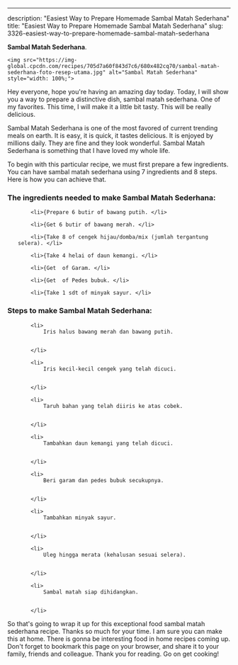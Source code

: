---
description: "Easiest Way to Prepare Homemade Sambal Matah Sederhana"
title: "Easiest Way to Prepare Homemade Sambal Matah Sederhana"
slug: 3326-easiest-way-to-prepare-homemade-sambal-matah-sederhana

<p>
	<strong>Sambal Matah Sederhana</strong>. 
	
</p>
<p>
	
	<img src="https://img-global.cpcdn.com/recipes/705d7a60f843d7c6/680x482cq70/sambal-matah-sederhana-foto-resep-utama.jpg" alt="Sambal Matah Sederhana" style="width: 100%;">
	
	
</p>
<p>
	Hey everyone, hope you're having an amazing day today. Today, I will show you a way to prepare a distinctive dish, sambal matah sederhana. One of my favorites. This time, I will make it a little bit tasty. This will be really delicious.
</p>
	
<p>
	
</p>
<p>
	Sambal Matah Sederhana is one of the most favored of current trending meals on earth. It is easy, it is quick, it tastes delicious. It is enjoyed by millions daily. They are fine and they look wonderful. Sambal Matah Sederhana is something that I have loved my whole life.
</p>

<p>
To begin with this particular recipe, we must first prepare a few ingredients. You can have sambal matah sederhana using 7 ingredients and 8 steps. Here is how you can achieve that.
</p>

<h3>The ingredients needed to make Sambal Matah Sederhana:</h3>

<ol>
	
		<li>{Prepare 6 butir of bawang putih. </li>
	
		<li>{Get 6 butir of bawang merah. </li>
	
		<li>{Take 8 of cengek hijau/domba/mix (jumlah tergantung selera). </li>
	
		<li>{Take 4 helai of daun kemangi. </li>
	
		<li>{Get  of Garam. </li>
	
		<li>{Get  of Pedes bubuk. </li>
	
		<li>{Take 1 sdt of minyak sayur. </li>
	
</ol>
<p>
	
</p>

<h3>Steps to make Sambal Matah Sederhana:</h3>

<ol>
	
		<li>
			Iris halus bawang merah dan bawang putih.
			
			
		</li>
	
		<li>
			Iris kecil-kecil cengek yang telah dicuci.
			
			
		</li>
	
		<li>
			Taruh bahan yang telah diiris ke atas cobek.
			
			
		</li>
	
		<li>
			Tambahkan daun kemangi yang telah dicuci.
			
			
		</li>
	
		<li>
			Beri garam dan pedes bubuk secukupnya.
			
			
		</li>
	
		<li>
			Tambahkan minyak sayur.
			
			
		</li>
	
		<li>
			Uleg hingga merata (kehalusan sesuai selera).
			
			
		</li>
	
		<li>
			Sambal matah siap dihidangkan.
			
			
		</li>
	
</ol>

<p>
	
</p>

<p>
	So that's going to wrap it up for this exceptional food sambal matah sederhana recipe. Thanks so much for your time. I am sure you can make this at home. There is gonna be interesting food in home recipes coming up. Don't forget to bookmark this page on your browser, and share it to your family, friends and colleague. Thank you for reading. Go on get cooking!
</p>
